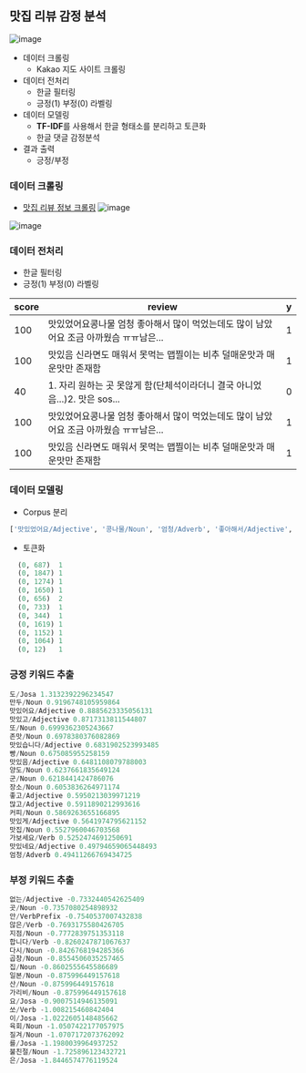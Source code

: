 ## 맛집 리뷰 감정 분석

![image](https://user-images.githubusercontent.com/61821641/209739057-80aa1790-fee5-4528-9ea2-d18e2f4b21fc.png)

- 데이터 크롤링
    - Kakao 지도 사이트 크롤링
- 데이터 전처리
    - 한글 필터링
    - 긍정(1) 부정(0) 라벨링
- 데이터 모델링
    - **TF-IDF**를 사용해서 한글 형태소를 분리하고 토큰화
    - 한글 댓글 감정분석
- 결과 출력
    - 긍정/부정

### 데이터 크롤링 

- [맛집 리뷰 정보 크롤링](https://map.kakao.com/)
![image](https://user-images.githubusercontent.com/61821641/209738558-7be6c001-f7d9-4994-ae2b-c9a717481e76.png)

![image](https://user-images.githubusercontent.com/61821641/209738606-c6712626-c365-4302-80be-0e062db6ba22.png)

### 데이터 전처리 

- 한글 필터링
- 긍정(1) 부정(0) 라벨링

| score | review | y |
| --- | --- | --- |
| 100 | 맛있었어요콩나물 엄청 좋아해서 많이 먹었는데도 많이 남았어요 조금 아까웠슴 ㅠㅠ남은... | 1 |
| 100 | 맛있음 신라면도 매워서 못먹는 맵찔이는 비추 덜매운맛과 매운맛만 존재함 | 1 |
| 40 | 1\. 자리 원하는 곳 못않게 함(단체석이라더니 결국 아니었음...)2. 맛은 sos... | 0 |
| 100 | 맛있었어요콩나물 엄청 좋아해서 많이 먹었는데도 많이 남았어요 조금 아까웠슴 ㅠㅠ남은... | 1 |
| 100 | 맛있음 신라면도 매워서 못먹는 맵찔이는 비추 덜매운맛과 매운맛만 존재함 | 1 |

### 데이터 모델링
- Corpus 분리
```python
['맛있었어요/Adjective', '콩나물/Noun', '엄청/Adverb', '좋아해서/Adjective', '많이/Adverb', '먹었는데도/Verb', '많이/Adverb', '남았어요/Verb', '조금/Noun', '아까웠/Adjective', '슴/Noun', 'ㅠㅠ/KoreanParticle', '남은건/Verb', '포장/Noun', '도/Josa', '되서/Verb', '너무/Adverb', '좋았습니다/Adjective', '다음/Noun', '엔/Josa', '불고기/Noun', '먹으러/Verb', '가고싶어요/Verb', '너무/Adverb', '맛있게/Adjective', '잘/Verb', '먹었/Verb', '습/Noun', '니당/Verb']
```

- 토큰화
```python
  (0, 687)	1
  (0, 1847)	1
  (0, 1274)	1
  (0, 1650)	1
  (0, 656)	2
  (0, 733)	1
  (0, 344)	1
  (0, 1619)	1
  (0, 1152)	1
  (0, 1064)	1
  (0, 12)	1
```
### 긍정 키워드 추출
```python
도/Josa 1.3132392296234547
만두/Noun 0.9196748105959864
맛있어요/Adjective 0.8885623335056131
맛있고/Adjective 0.8717313811544807
또/Noun 0.6999362305243667
존맛/Noun 0.6978380376082869
맛있습니다/Adjective 0.6831902523993485
빵/Noun 0.675085955258159
맛있음/Adjective 0.6481108079788003
양도/Noun 0.6237661835649124
군/Noun 0.6218441424786076
장소/Noun 0.6053836264971174
좋고/Adjective 0.5950213039971219
많고/Adjective 0.5911890212993616
커피/Noun 0.5869263655166895
맛있게/Adjective 0.5641974795621152
맛집/Noun 0.5527960046703568
가보세요/Verb 0.5252474691250691
맛있네요/Adjective 0.49794659065448493
엄청/Adverb 0.49411266769434725
```

### 부정 키워드 추출

```python
없는/Adjective -0.7332440542625409
곳/Noun -0.7357080254898932
안/VerbPrefix -0.7540537007432838
않은/Verb -0.7693175580426705
지점/Noun -0.7772839751353118
합니다/Verb -0.8260247871067637
다시/Noun -0.8426768194285366
곱창/Noun -0.8554506035257465
집/Noun -0.8602555645586689
일본/Noun -0.875996449157618
산/Noun -0.875996449157618
가리비/Noun -0.875996449157618
요/Josa -0.9007514946135091
쏘/Verb -1.008215460842404
이/Josa -1.0222605148485662
육회/Noun -1.0507422177057975
질겨/Noun -1.0707172073762092
를/Josa -1.1980039964937252
불친절/Noun -1.725896123432721
은/Josa -1.8446574776119524
```